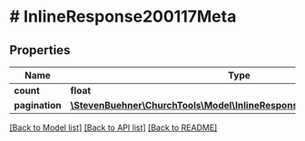 # # InlineResponse200117Meta

## Properties

Name | Type | Description | Notes
------------ | ------------- | ------------- | -------------
**count** | **float** |  |
**pagination** | [**\StevenBuehner\ChurchTools\Model\InlineResponse200117MetaPagination**](InlineResponse200117MetaPagination.md) |  |

[[Back to Model list]](../../README.md#models) [[Back to API list]](../../README.md#endpoints) [[Back to README]](../../README.md)
